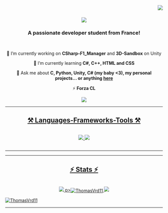 <img align="right" src="https://visitor-badge.laobi.icu/badge?page_id=ThomasVrd11.ThomasVrd11" />

<h1 align="center">
    <img src="https://readme-typing-svg.herokuapp.com/?font=Righteous&size=35&center=true&vCenter=true&width=500&height=70&duration=4000&lines=Hi+There!+👋;+I'm+Thomas!;I+Wanna+Die!;" />
</h1>

<h3 align="center">A passionate developer student from France!</h3>

<br/>

<div align="center">
 
 🔭 I’m currently working on **CSharp-F1_Manager** and **3D-Sandbox** on Unity
 
 🌱 I’m currently learning **C#, C++, HTML and CSS**

💬 Ask me about **C, Python, Unity, C# (my baby <3), my personal projects... or anything [here](https://github.com/ThomasVrd11)**

⚡ **Forza CL**

 </div>
 
<div align="center"> 
  <a href="mailto:thomasviard@orange.fr">
    <img src="https://img.shields.io/badge/Gmail-333333?style=for-the-badge&logo=gmail&logoColor=red"
  </a>
</div>

 <hr/>
 
<h2 align="center">⚒️ Languages-Frameworks-Tools ⚒️</h2>
<br/>
<div align="center">
    <img src="https://skillicons.dev/icons?i=html,css,vscode,github,figma,git" />
    <img src="https://skillicons.dev/icons?i=python,javascript,c,java,mysql" /><br>
</div>

<br/>
<hr/>



<hr/>

<h2 align="center">⚡ Stats ⚡</h2>
<br>
<div align="center">
  <img src="https://github-readme-stats.vercel.app/api?username=ThomasVrd11&count_private=true&show_icons=true&theme=aura_dark">
  p><img align="center" src="https://github-readme-stats.vercel.app/api/top-langs?username=ThomasVrd11&show_icons=true&locale=en&layout=compact" alt="ThomasVrd11" /></
  <br>
  <img src="https://streak-stats.demolab.com?user=ThomasVrd11&theme=tokyonight&hide_border=true&date_format=%5BY%20%5DM%20j">
</div>





<p align="left"> <a href="https://github.com/ryo-ma/github-profile-trophy"><img src="https://github-profile-trophy.vercel.app/?username=ThomasVrd11" alt="ThomasVrd11" /></a> </p>
<hr/>

<br/>


<br/>
